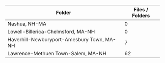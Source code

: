 | Folder                                     |   Files / Folders |
|--------------------------------------------|-------------------|
| Nashua, NH-MA                              |                 0 |
| Lowell-Billerica-Chelmsford, MA-NH         |                 0 |
| Haverhill-Newburyport-Amesbury Town, MA-NH |                 7 |
| Lawrence-Methuen Town-Salem, MA-NH         |                62 |